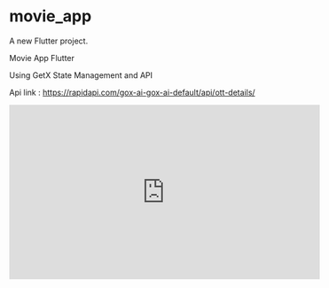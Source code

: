 # movie_app

A new Flutter project.

Movie App Flutter 

Using GetX State Management and API

Api link : https://rapidapi.com/gox-ai-gox-ai-default/api/ott-details/

<iframe width="560" height="315"
src="https://www.youtube.com/embed/MUQfKFzIOeU" 
frameborder="0" 
allow="accelerometer; autoplay; encrypted-media; gyroscope; picture-in-picture" 
allowfullscreen></iframe>
